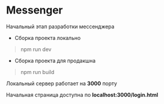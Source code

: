 # Messenger
Начальный этап разработки мессенджера

+ Сборка проекта локально
> npm run dev
+ Сборка проекта для продакшна
> npm run build

Локальный сервер работает на <b>3000</b> порту

Начальная страница доступна по <b>localhost:3000/login.html</b>
